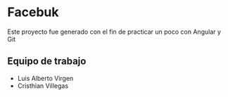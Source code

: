 # Facebuk
Este proyecto fue generado con el fin de practicar un poco con Angular y Git

## Equipo de trabajo
-	Luis Alberto Virgen
- 	Cristhian Villegas